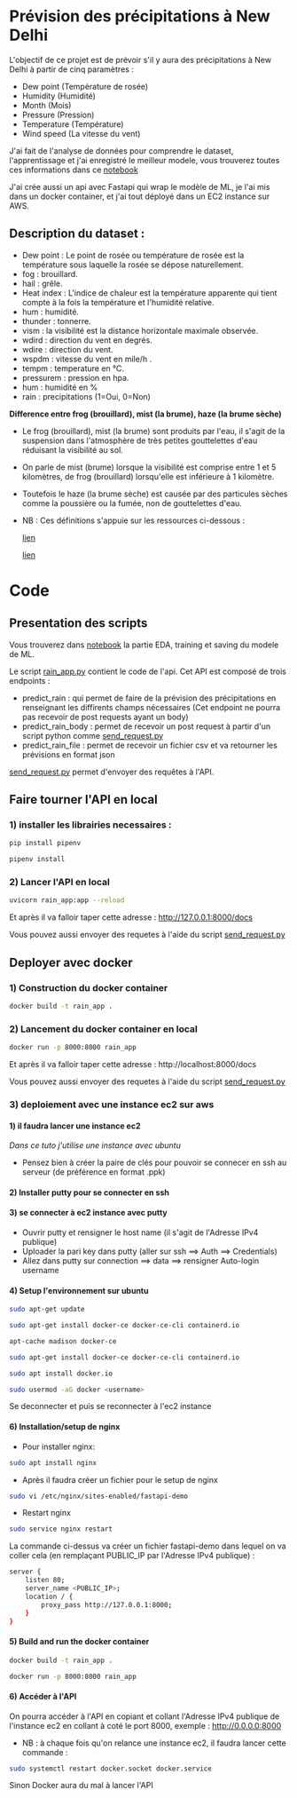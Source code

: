 # Prévision des précipitations à New Delhi

L'objectif de ce projet est de prévoir s'il y aura des précipitations à New Delhi à partir de cinq paramètres : 

* Dew point (Température de rosée)
* Humidity (Humidité)
* Month (Mois)
* Pressure (Pression)
* Temperature (Température)
* Wind speed (La vitesse du vent)

J'ai fait de l'analyse de données pour comprendre le dataset, l'apprentissage et j'ai enregistré le meilleur modele, vous trouverez toutes 
ces informations dans ce [notebook](https://github.com/Anasoubida/Rain_prediction/blob/master/notebook.ipynb)

J'ai crée aussi un api avec Fastapi qui wrap le modèle de ML, je l'ai mis dans un docker container, et j'ai tout déployé dans un EC2 instance sur AWS.

## Description du dataset :

* Dew point : Le point de rosée ou température de rosée est la température sous laquelle la rosée se dépose naturellement.
* fog : brouillard.
* hail : grêle.
* Heat index : L'indice de chaleur est la température apparente qui tient compte à la fois la température et l'humidité relative.
* hum : humidité.
* thunder : tonnerre.
* vism : la visibilité est la distance horizontale maximale observée.
* wdird : direction du vent en degrés.
* wdire : direction du vent.
* wspdm : vitesse du vent en mile/h .
* tempm : temperature en °C.
* pressurem : pression en hpa.
* hum : humidité en %
* rain : precipitations (1=Oui, 0=Non)


**Difference entre frog (brouillard), mist (la brume), haze (la brume sèche)**

* Le frog (brouillard), mist (la brume) sont produits par l'eau, il s'agit de la suspension dans l'atmosphère de très petites gouttelettes d'eau réduisant la visibilité au sol.

* On parle de mist (brume) lorsque la visibilité est comprise entre 1 et 5 kilomètres, de frog (brouillard) lorsqu'elle est inférieure à 1 kilomètre.

* Toutefois le haze (la brume sèche) est causée par des particules sèches comme la poussière ou la fumée, non de gouttelettes d'eau.

* NB : Ces définitions s'appuie sur les ressources ci-dessous :

	[lien](https://www.metoffice.gov.uk/weather/learn-about/weather/types-of-weather/fog/difference-mist-and-fog)
	
	[lien](https://www.lavionnaire.fr/MeteoBrouillard.php)


# Code

## Presentation des scripts

Vous trouverez dans [notebook](https://github.com/Anasoubida/Rain_prediction/blob/master/notebook.ipynb) la partie EDA, training et saving du modele de ML. 

Le script [rain_app.py](https://github.com/Anasoubida/Rain_prediction/blob/master/rain_app.py) contient le code de l'api. Cet API est composé de trois endpoints : 
* predict_rain : qui permet de faire de la prévision des précipitations en renseignant les diffirents champs nécessaires (Cet endpoint ne pourra pas recevoir de post requests ayant un body)
* predict_rain_body : permet de recevoir un post request à partir d'un script python comme [send_request.py]()
* predict_rain_file : permet de recevoir un fichier csv et va retourner les prévisions en format json

[send_request.py](https://github.com/Anasoubida/Rain_prediction/blob/master/send_request.py) permet d'envoyer des requêtes à l'API.

## Faire tourner l'API en local

### 1) installer les librairies necessaires : 

```bash
pip install pipenv
```

```bash
pipenv install
```

### 2) Lancer l'API en local

```bash
uvicorn rain_app:app --reload
```

Et après il va falloir taper cette adresse : http://127.0.0.1:8000/docs

Vous pouvez aussi envoyer des requetes à l'aide du script [send_request.py](https://github.com/Anasoubida/Rain_prediction/blob/master/send_request.py)

## Deployer avec docker

### 1) Construction du docker container

```bash
docker build -t rain_app .
```

### 2) Lancement du docker container en local

```bash
docker run -p 8000:8000 rain_app
```

Et après il va falloir taper cette adresse : http://localhost:8000/docs

Vous pouvez aussi envoyer des requetes à l'aide du script [send_request.py](https://github.com/Anasoubida/Rain_prediction/blob/master/send_request.py)

### 3) deploiement avec une instance ec2 sur aws

#### 1) il faudra lancer une instance ec2 

*Dans ce tuto j'utilise une instance avec ubuntu*
* Pensez bien à créer la paire de clés pour pouvoir se connecer en ssh au serveur (de préférence en format .ppk)

#### 2) Installer putty pour se connecter en ssh

#### 3) se connecter à ec2 instance avec putty

* Ouvrir putty et rensigner le host name (il s'agit de l'Adresse IPv4 publique)
* Uploader la pari key dans putty (aller sur ssh ==> Auth ==> Credentials)
* Allez dans putty sur connection ==> data ==> rensigner Auto-login username

#### 4) Setup l'environnement sur ubuntu

```bash
sudo apt-get update
```

```bash
sudo apt-get install docker-ce docker-ce-cli containerd.io
```

```bash
apt-cache madison docker-ce
```
```bash
sudo apt-get install docker-ce docker-ce-cli containerd.io
```
```bash
sudo apt install docker.io
```
```bash
sudo usermod -aG docker <username>
```

Se deconnecter et puis se reconnecter à l'ec2 instance

#### 6) Installation/setup de nginx

* Pour installer nginx: 

```bash
sudo apt install nginx
```

* Après il faudra créer un fichier pour le setup de nginx

```bash
sudo vi /etc/nginx/sites-enabled/fastapi-demo
```

* Restart nginx

```bash
sudo service nginx restart 
```

La commande ci-dessus va créer un fichier fastapi-demo dans lequel on va coller cela (en remplaçant PUBLIC_IP par l'Adresse IPv4 publique) : 

```bash
server {
    listen 80;
    server_name <PUBLIC_IP>;
    location / {
        proxy_pass http://127.0.0.1:8000;
    }
}
```

#### 5) Build and run the docker container

```bash
docker build -t rain_app .
```

```bash
docker run -p 8000:8000 rain_app
```

#### 6) Accéder à l'API 

On pourra accéder à l'API en copiant et collant l'Adresse IPv4 publique de l'instance ec2 en collant à coté le port 8000, exemple :
http://0.0.0.0:8000


* NB : à chaque fois qu'on relance une instance ec2, il faudra lancer cette commande :

```bash
sudo systemctl restart docker.socket docker.service
```

Sinon Docker aura du mal à lancer l'API